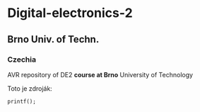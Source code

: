 # Digital-electronics-2

## Brno Univ. of Techn.

### Czechia


AVR repository of DE2 **course at Brno** University of Technology

Toto je zdroják:
```
printf();
```

